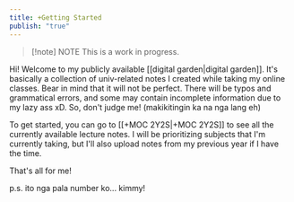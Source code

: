 ```yaml
---
title: +Getting Started
publish: "true"
---
```

> [!note] NOTE
> This is a work in progress.

Hi! Welcome to my publicly available [[digital garden|digital garden]]. It's basically a collection of univ-related notes I created while taking my online classes. Bear in mind that it will not be perfect. There will be typos and grammatical errors, and some may contain incomplete information due to my lazy ass xD. So, don't judge me! (makikitingin ka na nga lang eh)

To get started, you can go to [[+MOC 2Y2S|+MOC 2Y2S]] to see all the currently available lecture notes. I will be prioritizing subjects that I'm currently taking, but I'll also upload notes from my previous year if I have the time.

That's all for me!

p.s. ito nga pala number ko... kimmy!